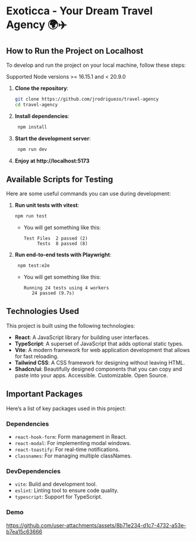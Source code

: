 # Exoticca - Your Dream Travel Agency 🌍✈️

## How to Run the Project on Localhost

To develop and run the project on your local machine, follow these steps:

Supported Node versions >= 16.15.1 and < 20.9.0

1. **Clone the repository**:

   ```bash
   git clone https://github.com/jrodriguezo/travel-agency
   cd travel-agency
   ```
2. **Install dependencies**:

   ```bash
    npm install
   ```

3. **Start the development server**:

   ```bash
    npm run dev
   ```

4. **Enjoy at http://localhost:5173**

## Available Scripts for Testing
Here are some useful commands you can use during development:

1. **Run unit tests with vitest**:

   ```bash
   npm run test
   ```
   - You will get something like this:

      ```
      Test Files  2 passed (2)
           Tests  8 passed (8)
      ```

2. **Run end-to-end tests with Playwright**:

   ```bash
    npm test:e2e
   ```
   
    - You will get something like this:

      ```
      Running 24 tests using 4 workers
         24 passed (9.7s)
      ```

## Technologies Used

This project is built using the following technologies:

- **React**: A JavaScript library for building user interfaces.
- **TypeScript**: A superset of JavaScript that adds optional static types.
- **Vite**: A modern framework for web application development that allows for fast reloading.
- **Tailwind CSS**: A CSS framework for designing without leaving HTML.
- **Shadcn/ui**: Beautifully designed components that you can copy and paste into your apps. Accessible. Customizable. Open Source.

## Important Packages

Here’s a list of key packages used in this project:

### Dependencies

- `react-hook-form`: Form management in React.
- `react-modal`: For implementing modal windows.
- `react-toastify`: For real-time notifications.
- `classnames`: For managing multiple classNames.

### DevDependencies

- `vite`: Build and development tool.
- `eslint`: Linting tool to ensure code quality.
- `typescript`: Support for TypeScript.

### Demo

https://github.com/user-attachments/assets/8b71e234-d1c7-4732-a53e-b7ea15c63666
